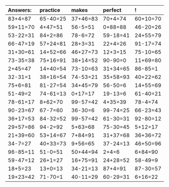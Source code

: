 | Answers: | practice | makes | perfect | ! |
| :--- | :--- | :--- | :--- | :--- |
| 83+4=87 | 65-40=25 | 37+46=83 | 70+4=74 | 60+10=70 | 
| 59+11=70 | 4+47=51 | 56-5=51 | 0+88=88 | 46-20=26 | 
| 53-22=31 | 84+2=86 | 78-6=72 | 59-18=41 | 24+55=79 | 
| 66-47=19 | 57+24=81 | 28+3=31 | 22+4=26 | 91-17=74 | 
| 31+30=61 | 14+52=66 | 46+27=73 | 12+3=15 | 75-10=65 | 
| 73-35=38 | 75+16=91 | 38+14=52 | 90-90=0 | 11+69=80 | 
| 2+45=47 | 14+40=54 | 73-10=63 | 31+34=65 | 86-85=1 | 
| 32-31=1 | 38+16=54 | 74-53=21 | 35+58=93 | 40+22=62 | 
| 75+6=81 | 81-27=54 | 34+45=79 | 56-50=6 | 14+55=69 | 
| 51-49=2 | 74-61=13 | 0+17=17 | 19-13=6 | 61-40=21 | 
| 78-61=17 | 8+62=70 | 99-57=42 | 4+35=39 | 78-4=74 | 
| 90-23=67 | 67-7=60 | 36-30=6 | 99-74=25 | 66-23=43 | 
| 36+17=53 | 84-32=52 | 99-57=42 | 61-30=31 | 92-80=12 | 
| 29+57=86 | 94-2=92 | 5+63=68 | 75-30=45 | 5+12=17 | 
| 21+39=60 | 53+14=67 | 7+84=91 | 31+37=68 | 36+36=72 | 
| 34-7=27 | 40+33=73 | 9+56=65 | 37-24=13 | 46+50=96 | 
| 96-85=11 | 51-0=51 | 50+44=94 | 2+4=6 | 6+84=90 | 
| 59-47=12 | 26+1=27 | 16+75=91 | 24+28=52 | 58-49=9 | 
| 18+5=23 | 13+0=13 | 34-21=13 | 87+4=91 | 87-30=57 | 
| 19+23=42 | 71-70=1 | 40-11=29 | 60-29=31 | 6+16=22 | 

